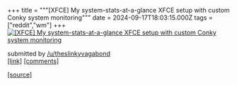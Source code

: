+++
title = """[XFCE] My system-stats-at-a-glance XFCE setup with custom Conky system monitoring"""
date = 2024-09-17T18:03:15.000Z
tags = ["reddit","wm"]
+++
[![[XFCE] My system-stats-at-a-glance XFCE setup with custom Conky system monitoring](https://preview.redd.it/g2yvf6pusepd1.png?width=640&crop=smart&auto=webp&s=afa6fa66965f8ac278011e40d9c15595fadea3fe "[XFCE] My system-stats-at-a-glance XFCE setup with custom Conky system monitoring")](https://www.reddit.com/r/unixporn/comments/1fj6742/xfce_my_systemstatsataglance_xfce_setup_with/)

submitted by [/u/theslinkyvagabond](https://www.reddit.com/user/theslinkyvagabond)  
[\[link\]](https://i.redd.it/g2yvf6pusepd1.png) [\[comments\]](https://www.reddit.com/r/unixporn/comments/1fj6742/xfce_my_systemstatsataglance_xfce_setup_with/)

[[source]](https://www.reddit.com/r/unixporn/comments/1fj6742/xfce_my_systemstatsataglance_xfce_setup_with/)
